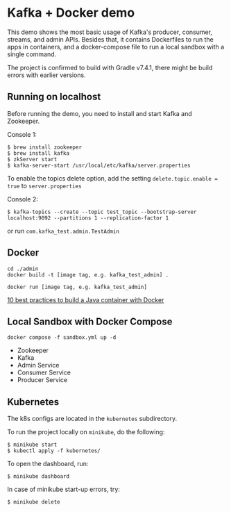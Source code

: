 # Kafka + Docker demo
This demo shows the most basic usage of Kafka's producer, consumer, streams, and admin APIs. Besides that, it contains Dockerfiles to run the apps in containers, and a docker-compose file to run a local sandbox with a single command.

The project is confirmed to build with Gradle v7.4.1, there might be build errors with earlier versions.

## Running on localhost
Before running the demo, you need to install and start Kafka and Zookeeper.

Console 1:
```shell script
$ brew install zookeeper
$ brew install kafka
$ zkServer start
$ kafka-server-start /usr/local/etc/kafka/server.properties
```
To enable the topics delete option, add the setting `delete.topic.enable = true` to `server.properties`

Console 2:
```shell script
$ kafka-topics --create --topic test_topic --bootstrap-server localhost:9092 --partitions 1 --replication-factor 1
```
or run `com.kafka_test.admin.TestAdmin`

## Docker 

```Create Docker Image
cd ./admin
docker build -t [image tag, e.g. kafka_test_admin] .
```
```Run Container
docker run [image tag, e.g. kafka_test_admin]
```

[10 best practices to build a Java container with Docker](https://snyk.io/blog/best-practices-to-build-java-containers-with-docker/)

## Local Sandbox with Docker Compose

```Create And Run All Containers
docker compose -f sandbox.yml up -d
```

* Zookeeper
* Kafka
* Admin Service
* Consumer Service
* Producer Service

## Kubernetes

The k8s configs are located in the `kubernetes` subdirectory.

To run the project locally on `minikube`, do the following:
```
$ minikube start
$ kubectl apply -f kubernetes/
```

To open the dashboard, run:
```
$ minikube dashboard
```

In case of minikube start-up errors, try:
```
$ minikube delete
```
